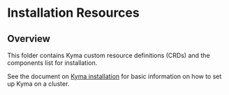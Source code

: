 # Installation Resources

## Overview

This folder contains Kyma custom resource definitions (CRDs) and the components list for installation. 

See the document on [Kyma installation](https://kyma-project.io/docs/kyma/latest/04-operation-guides/operations/02-install-kyma/) for basic information on how to set up Kyma on a cluster.
